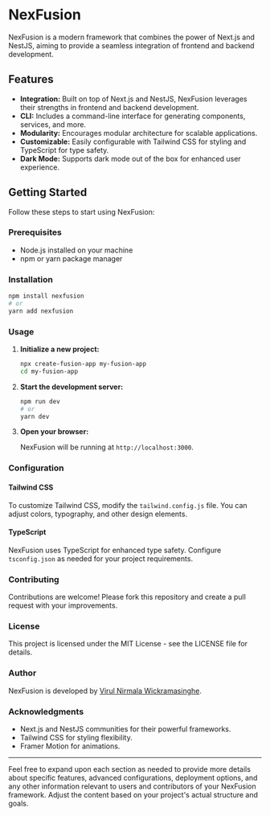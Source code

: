 # NexFusion

NexFusion is a modern framework that combines the power of Next.js and NestJS, aiming to provide a seamless integration of frontend and backend development.

## Features

- **Integration:** Built on top of Next.js and NestJS, NexFusion leverages their strengths in frontend and backend development.
- **CLI:** Includes a command-line interface for generating components, services, and more.
- **Modularity:** Encourages modular architecture for scalable applications.
- **Customizable:** Easily configurable with Tailwind CSS for styling and TypeScript for type safety.
- **Dark Mode:** Supports dark mode out of the box for enhanced user experience.

## Getting Started

Follow these steps to start using NexFusion:

### Prerequisites

- Node.js installed on your machine
- npm or yarn package manager

### Installation

```bash
npm install nexfusion
# or
yarn add nexfusion
```

### Usage

1. **Initialize a new project:**

   ```bash
   npx create-fusion-app my-fusion-app
   cd my-fusion-app
   ```

2. **Start the development server:**

   ```bash
   npm run dev
   # or
   yarn dev
   ```

3. **Open your browser:**

   NexFusion will be running at `http://localhost:3000`.

### Configuration

#### Tailwind CSS

To customize Tailwind CSS, modify the `tailwind.config.js` file. You can adjust colors, typography, and other design elements.

#### TypeScript

NexFusion uses TypeScript for enhanced type safety. Configure `tsconfig.json` as needed for your project requirements.

### Contributing

Contributions are welcome! Please fork this repository and create a pull request with your improvements.

### License

This project is licensed under the MIT License - see the LICENSE file for details.

### Author

NexFusion is developed by [Virul Nirmala Wickramasinghe](https://virul.me).

### Acknowledgments

- Next.js and NestJS communities for their powerful frameworks.
- Tailwind CSS for styling flexibility.
- Framer Motion for animations.

---

Feel free to expand upon each section as needed to provide more details about specific features, advanced configurations, deployment options, and any other information relevant to users and contributors of your NexFusion framework. Adjust the content based on your project's actual structure and goals.
